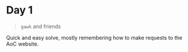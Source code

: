 # Day 1 

> `gawk` and friends

Quick and easy solve, mostly remembering how to make requests to the AoC website. 
